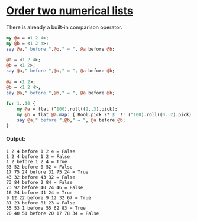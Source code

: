 [1]: http://rosettacode.org/wiki/Order_two_numerical_lists

# [Order two numerical lists][1]

There is already a built-in comparison operator.

```perl
my @a = <1 2 4>;
my @b = <1 2 4>;
say @a," before ",@b," = ", @a before @b;
 
@a = <1 2 4>;
@b = <1 2>;
say @a," before ",@b," = ", @a before @b;
 
@a = <1 2>;
@b = <1 2 4>;
say @a," before ",@b," = ", @a before @b;
 
for 1..10 {
    my @a = flat (^100).roll((2..3).pick);
    my @b = flat @a.map: { Bool.pick ?? $_ !! (^100).roll((0..2).pick) }
    say @a," before ",@b," = ", @a before @b;
}
```

#### Output:
```
1 2 4 before 1 2 4 = False
1 2 4 before 1 2 = False
1 2 before 1 2 4 = True
63 52 before 0 52 = False
17 75 24 before 31 75 24 = True
43 32 before 43 32 = False
73 84 before 2 84 = False
73 92 before 40 24 46 = False
16 24 before 41 24 = True
9 12 22 before 9 12 32 67 = True
81 23 before 81 23 = False
55 53 1 before 55 62 83 = True
20 40 51 before 20 17 78 34 = False
```